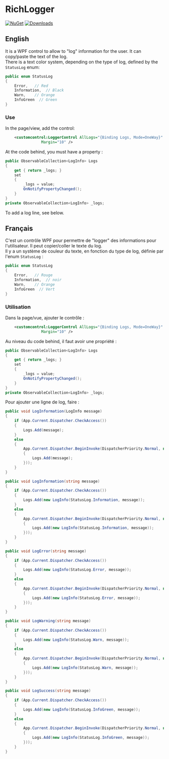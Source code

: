 # RichLogger
[![NuGet](https://img.shields.io/nuget/vpre/RichLogger.svg)](https://www.nuget.org/packages/RichLogger/)
[![Downloads](https://img.shields.io/nuget/dt/RichLogger.svg)](https://www.nuget.org/packages/RichLogger)

## English
It is a WPF control to allow to "log" information for the user. It can copy/paste the text of the log.  
There is a text color system, depending on the type of log, defined by the `StatusLog` enum:
```csharp
public enum StatusLog
{
    Error,   // Red
    Information,  // Black
    Warn,    // Orange
    InfoGreen  // Green
}
```

### Use
In the page/view, add the control:  
```xml
	<customcontrol:LoggerControl AllLogs="{Binding Logs, Mode=OneWay}"
				Margin="10" />
```  
At the code behind, you must have a property :  

```csharp
public ObservableCollection<LogInfo> Logs
{
    get { return _logs; }
    set
    {
        _logs = value;
        OnNotifyPropertyChanged();
    }
}
private ObservableCollection<LogInfo> _logs;
```  
To add a log line, see below.  

## Français
C'est un contrôle WPF pour permettre de "logger" des informations pour l'utilisateur. Il peut copier/coller le texte du log.  
Il y a un système de couleur du texte, en fonction du type de log, définie par l'enum `StatusLog` :

```csharp
public enum StatusLog
{
    Error,   // Rouge
    Information,  // noir
    Warn,    // Orange
    InfoGreen  // Vert
}
```

### Utilisation
Dans la page/vue, ajouter le contrôle : 
```xml
	<customcontrol:LoggerControl AllLogs="{Binding Logs, Mode=OneWay}"
				Margin="10" />
```  
Au niveau du code behind, il faut avoir une propriété :

```csharp
public ObservableCollection<LogInfo> Logs
{
    get { return _logs; }
    set
    {
        _logs = value;
        OnNotifyPropertyChanged();
    }
}
private ObservableCollection<LogInfo> _logs;
```  
Pour ajouter une ligne de log, faire :  
```csharp
public void LogInformation(LogInfo message)
{
    if (App.Current.Dispatcher.CheckAccess())
    {
        Logs.Add(message);
    }
    else
    {
        App.Current.Dispatcher.BeginInvoke(DispatcherPriority.Normal, new Action(() =>
        {
            Logs.Add(message);
        }));
    }
}

public void LogInformation(string message)
{
    if (App.Current.Dispatcher.CheckAccess())
    {
        Logs.Add(new LogInfo(StatusLog.Information, message));
    }
    else
    {
        App.Current.Dispatcher.BeginInvoke(DispatcherPriority.Normal, new Action(() =>
        {
            Logs.Add(new LogInfo(StatusLog.Information, message));
        }));
    }
}

public void LogError(string message)
{
    if (App.Current.Dispatcher.CheckAccess())
    {
        Logs.Add(new LogInfo(StatusLog.Error, message));
    }
    else
    {
        App.Current.Dispatcher.BeginInvoke(DispatcherPriority.Normal, new Action(() =>
        {
            Logs.Add(new LogInfo(StatusLog.Error, message));
        }));
    }
}

public void LogWarning(string message)
{
    if (App.Current.Dispatcher.CheckAccess())
    {
        Logs.Add(new LogInfo(StatusLog.Warn, message));
    }
    else
    {
        App.Current.Dispatcher.BeginInvoke(DispatcherPriority.Normal, new Action(() =>
        {
            Logs.Add(new LogInfo(StatusLog.Warn, message));
        }));
    }
}

public void LogSuccess(string message)
{
    if (App.Current.Dispatcher.CheckAccess())
    {
        Logs.Add(new LogInfo(StatusLog.InfoGreen, message));
    }
    else
    {
        App.Current.Dispatcher.BeginInvoke(DispatcherPriority.Normal, new Action(() =>
        {
            Logs.Add(new LogInfo(StatusLog.InfoGreen, message));
        }));
    }
}
```
